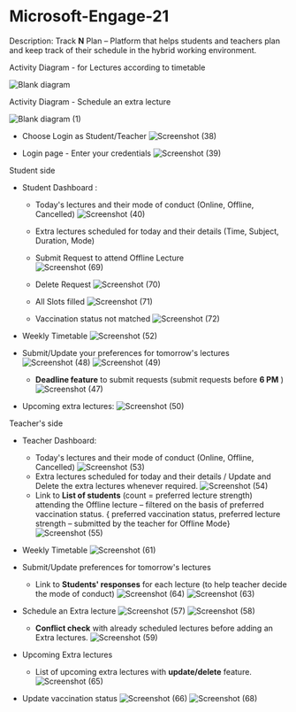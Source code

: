 # Microsoft-Engage-21

Description:
Track **N** Plan – Platform that helps students and teachers plan and keep track of their schedule in the hybrid working environment.

Activity Diagram - for Lectures according to timetable

![Blank diagram](https://user-images.githubusercontent.com/43861933/143861429-bc75cdde-1f81-47fd-9197-e46dd47e66d4.png)

Activity Diagram - Schedule an extra lecture

![Blank diagram (1)](https://user-images.githubusercontent.com/43861933/143863486-cbecfcb6-0a8e-4f87-8c8e-962061b61543.png)

- Choose Login as Student/Teacher
![Screenshot (38)](https://user-images.githubusercontent.com/43861933/143775909-3edccd0f-4b6c-4d3f-abab-a3bc0455e07b.png)

- Login page - Enter your credentials
![Screenshot (39)](https://user-images.githubusercontent.com/43861933/143775911-970184de-4745-46fa-ab58-409cbbc036c8.png)

Student side

- Student Dashboard :
    - Today&#39;s lectures and their mode of conduct (Online, Offline, Cancelled)
    ![Screenshot (40)](https://user-images.githubusercontent.com/43861933/143775918-7b97a4e7-441b-47f8-8e73-bcc06b313197.png)
  
    - Extra lectures scheduled for today and their details (Time, Subject, Duration, Mode)
    - Submit Request to attend Offline Lecture   
      ![Screenshot (69)](https://user-images.githubusercontent.com/43861933/143778112-023b2ccd-593a-42f0-afb8-99fc2b1c939c.png)
    - Delete Request 
      ![Screenshot (70)](https://user-images.githubusercontent.com/43861933/143778111-b2b95818-d80d-4f19-8d5a-02ca1f9335cc.png)
    - All Slots filled
      ![Screenshot (71)](https://user-images.githubusercontent.com/43861933/143778081-fc3de79c-415b-4997-a7b9-90e2159df073.png)
    - Vaccination status not matched 
      ![Screenshot (72)](https://user-images.githubusercontent.com/43861933/143778084-0b75fdee-2de1-4162-92b5-a1f52478e7d2.png)
  

- Weekly Timetable
  ![Screenshot (52)](https://user-images.githubusercontent.com/43861933/143776603-d6e88f11-b9dc-4a43-a33b-d9a7bea62a9a.png)
- Submit/Update your preferences for tomorrow&#39;s lectures
  ![Screenshot (48)](https://user-images.githubusercontent.com/43861933/143776609-ed4b90db-2b85-4a2a-812a-95da26fd036e.png)
  ![Screenshot (49)](https://user-images.githubusercontent.com/43861933/143776611-88b58a75-1a76-47c8-8cab-90f4757f498b.png)
  - **Deadline feature** to submit requests (submit requests before **6 PM** )
    ![Screenshot (47)](https://user-images.githubusercontent.com/43861933/143776614-e41ea49a-999e-40c6-8c76-425f6319342c.png)
- Upcoming extra lectures:
    ![Screenshot (50)](https://user-images.githubusercontent.com/43861933/143776623-e6ef86ea-a2a0-41ad-9810-a48bc939d2bb.png)

Teacher&#39;s side

- Teacher Dashboard:
  - Today&#39;s lectures and their mode of conduct (Online, Offline, Cancelled)
    ![Screenshot (53)](https://user-images.githubusercontent.com/43861933/143776869-a0e17f0d-aa09-4f43-b289-131d7bd65908.png)
  - Extra lectures scheduled for today and their details / Update and Delete the extra lectures whenever required.
    ![Screenshot (54)](https://user-images.githubusercontent.com/43861933/143776870-6bb2869d-0959-452d-9bef-ef33a53a068d.png)
  - Link to **List of students** (count = preferred lecture strength) attending the Offline lecture – filtered on the basis of preferred vaccination status.
    { preferred vaccination status, preferred lecture strength – submitted by the teacher for Offline Mode}
    ![Screenshot (55)](https://user-images.githubusercontent.com/43861933/143776872-2a5cf350-6db2-4ef3-aff9-618207b55203.png)
  
- Weekly Timetable
  ![Screenshot (61)](https://user-images.githubusercontent.com/43861933/143777643-808ad7bb-38b5-416d-af6b-328c3c352217.png)
  
- Submit/Update preferences for tomorrow&#39;s lectures
  - Link to **Students&#39; responses** for each lecture (to help teacher decide the mode of conduct)
    ![Screenshot (64)](https://user-images.githubusercontent.com/43861933/143777572-4aafd311-bb82-46e9-804e-6e91d42c3ef5.png)
    ![Screenshot (63)](https://user-images.githubusercontent.com/43861933/143777568-4747c902-7c87-4f15-8f9a-1f2533044f3c.png)
    
- Schedule an Extra lecture
  ![Screenshot (57)](https://user-images.githubusercontent.com/43861933/143777664-81e74fb7-53ac-4e9d-b75d-44a18fb924a6.png)
  ![Screenshot (58)](https://user-images.githubusercontent.com/43861933/143777661-d1cff273-1aca-48f2-9665-097522d06121.png)
  - **Conflict check** with already scheduled lectures before adding an Extra lectures.
    ![Screenshot (59)](https://user-images.githubusercontent.com/43861933/143777663-9ee0feac-68aa-49e3-9d8b-0507ed3d04aa.png)
    
- Upcoming Extra lectures
  - List of upcoming extra lectures with **update/delete** feature.
    ![Screenshot (65)](https://user-images.githubusercontent.com/43861933/143777797-65c7c6f2-8cc7-4d71-a042-5241e822e0f1.png)
    
- Update vaccination status
  ![Screenshot (66)](https://user-images.githubusercontent.com/43861933/143777798-0a81fb9a-6726-46a1-ba20-7f7f97358b5e.png)
  ![Screenshot (68)](https://user-images.githubusercontent.com/43861933/143777799-e6eb212f-f5f6-451d-b8c4-176cd9662176.png)
